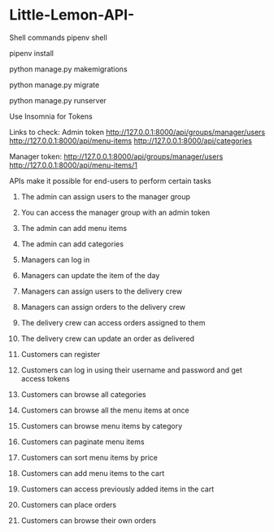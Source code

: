 # Little-Lemon-API-
Shell commands
 pipenv shell 

pipenv install  

python manage.py makemigrations  

python manage.py migrate 

python manage.py runserver  

Use Insomnia for Tokens 

 Links to check: 
 Admin token
 http://127.0.0.1:8000/api/groups/manager/users 
 http://127.0.0.1:8000/api/menu-items
 http://127.0.0.1:8000/api/categories
 
 Manager token:
 http://127.0.0.1:8000/api/groups/manager/users 
 http://127.0.0.1:8000/api/menu-items/1 
 
 
APIs make it possible for end-users to perform certain tasks

1.	The admin can assign users to the manager group

2.	You can access the manager group with an admin token

3.	The admin can add menu items 

4.	The admin can add categories

5.	Managers can log in 

6.	Managers can update the item of the day

7.	Managers can assign users to the delivery crew

8.	Managers can assign orders to the delivery crew

9.	The delivery crew can access orders assigned to them

10.	The delivery crew can update an order as delivered

11.	Customers can register

12.	Customers can log in using their username and password and get access tokens

13.	Customers can browse all categories 

14.	Customers can browse all the menu items at once

15.	Customers can browse menu items by category

16.	Customers can paginate menu items

17.	Customers can sort menu items by price

18.	Customers can add menu items to the cart

19.	Customers can access previously added items in the cart

20.	Customers can place orders

21.	Customers can browse their own orders
